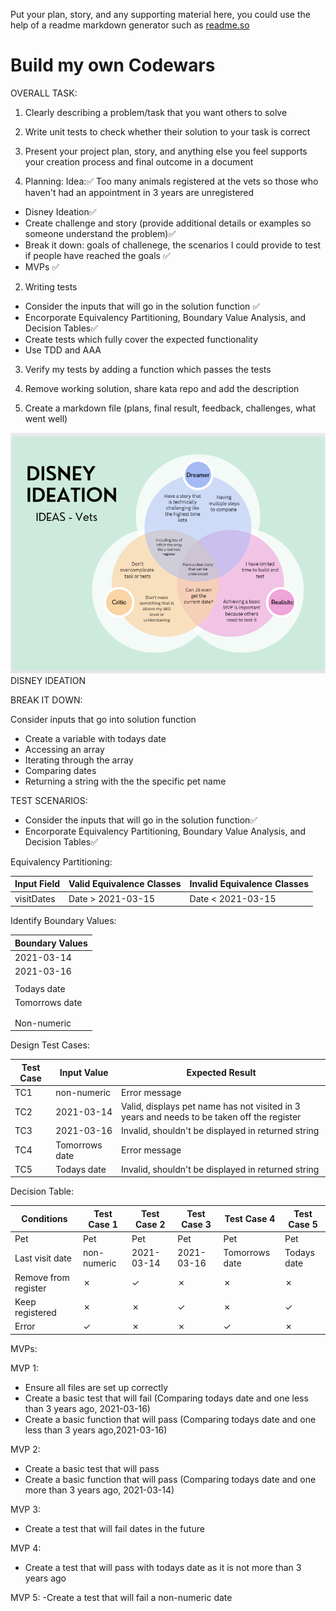 Put your plan, story, and any supporting material here, you could use the help of a readme markdown generator such as [readme.so](https://readme.so/)

# Build my own Codewars

OVERALL TASK:

1. Clearly describing a problem/task that you want others to solve
2. Write unit tests to check whether their solution to your task is correct
3. Present your project plan, story, and anything else you feel supports your creation process and final outcome in a document

4. Planning:
   Idea:✅
   Too many animals registered at the vets so those who haven't had an appointment in 3 years are unregistered

- Disney Ideation✅
- Create challenge and story (provide additional details or examples so someone understand the problem)✅
- Break it down: goals of challenege, the scenarios I could provide to test if people have reached the goals ✅
- MVPs ✅

2. Writing tests

- Consider the inputs that will go in the solution function ✅
- Encorporate Equivalency Partitioning, Boundary Value Analysis, and Decision Tables✅
- Create tests which fully cover the expected functionality
- Use TDD and AAA

3. Verify my tests by adding a function which passes the tests

4. Remove working solution, share kata repo and add the description

5. Create a markdown file (plans, final result, feedback, challenges, what went well)

![alt text](<Screenshot 2024-03-14 232126.png>) DISNEY IDEATION

BREAK IT DOWN:

Consider inputs that go into solution function

- Create a variable with todays date
- Accessing an array
- Iterating through the array
- Comparing dates
- Returning a string with the the specific pet name

TEST SCENARIOS:

- Consider the inputs that will go in the solution function✅
- Encorporate Equivalency Partitioning, Boundary Value Analysis, and Decision Tables✅

Equivalency Partitioning:

| Input Field | Valid Equivalence Classes | Invalid Equivalence Classes |
| ----------- | ------------------------- | --------------------------- |
| visitDates  | Date > 2021-03-15         | Date < 2021-03-15           |

Identify Boundary Values:

| Boundary Values |
| --------------- |
| 2021-03-14      |
| 2021-03-16      |
|                 |
| Todays date     |
| Tomorrows date  |
|                 |
|                 |
| Non-numeric     |

Design Test Cases:

| Test Case | Input Value    | Expected Result                                                                            |
| --------- | -------------- | ------------------------------------------------------------------------------------------ |
| TC1       | non-numeric    | Error message                                                                              |
| TC2       | 2021-03-14     | Valid, displays pet name has not visited in 3 years and needs to be taken off the register |
| TC3       | 2021-03-16     | Invalid, shouldn't be displayed in returned string                                         |
| TC4       | Tomorrows date | Error message                                                                              |
| TC5       | Todays date    | Invalid, shouldn't be displayed in returned string                                         |

Decision Table:

| Conditions           | Test Case 1 | Test Case 2 | Test Case 3 | Test Case 4    | Test Case 5 |
| -------------------- | ----------- | ----------- | ----------- | -------------- | ----------- |
| Pet                  | Pet         | Pet         | Pet         | Pet            | Pet         |
| Last visit date      | non-numeric | 2021-03-14  | 2021-03-16  | Tomorrows date | Todays date |
| Remove from register | ✗           | ✓           | ✗           | ✗              | ✗           |
| Keep registered      | ✗           | ✗           | ✓           | ✗              | ✓           |
| Error                | ✓           | ✗           | ✗           | ✓              | ✗           |

MVPs:

MVP 1:

- Ensure all files are set up correctly
- Create a basic test that will fail
  (Comparing todays date and one less than 3 years ago, 2021-03-16)
- Create a basic function that will pass
  (Comparing todays date and one less than 3 years ago,2021-03-16)

MVP 2:

- Create a basic test that will pass
- Create a basic function that will pass
  (Comparing todays date and one more than 3 years ago, 2021-03-14)

MVP 3:

- Create a test that will fail dates in the future

MVP 4:

- Create a test that will pass with todays date as it is not more than 3 years ago

MVP 5:
-Create a test that will fail a non-numeric date
